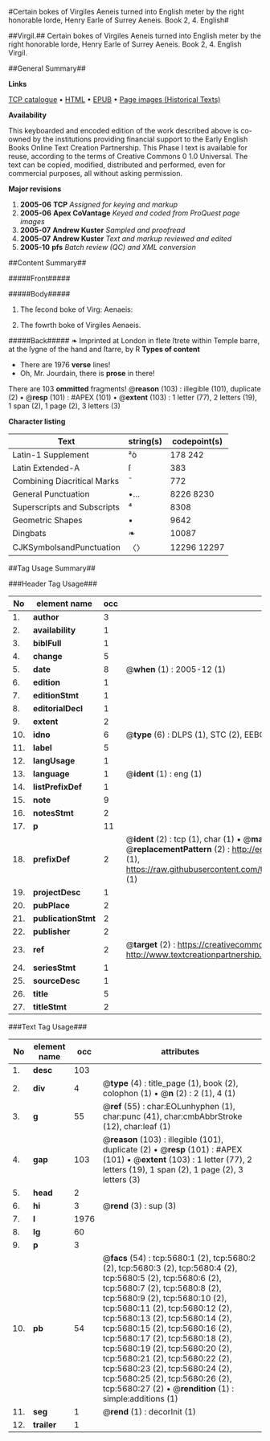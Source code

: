 #Certain bokes of Virgiles Aeneis turned into English meter by the right honorable lorde, Henry Earle of Surrey Aeneis. Book 2, 4. English#

##Virgil.##
Certain bokes of Virgiles Aeneis turned into English meter by the right honorable lorde, Henry Earle of Surrey
Aeneis. Book 2, 4. English
Virgil.

##General Summary##

**Links**

[TCP catalogue](http://www.ota.ox.ac.uk/tcp/)  • 
[HTML](http://tei.it.ox.ac.uk/tcp/Texts-HTML/free/A68/A68846.html)  • 
[EPUB](http://tei.it.ox.ac.uk/tcp/Texts-EPUB/free/A68/A68846.epub) • 
[Page images (Historical Texts)](https://data.historicaltexts.jisc.ac.uk/view?pubId=eebo-99841121e&pageId=eebo-99841121e-5680-1)

**Availability**

This keyboarded and encoded edition of the
	       work described above is co-owned by the institutions
	       providing financial support to the Early English Books
	       Online Text Creation Partnership. This Phase I text is
	       available for reuse, according to the terms of Creative
	       Commons 0 1.0 Universal. The text can be copied,
	       modified, distributed and performed, even for
	       commercial purposes, all without asking permission.

**Major revisions**

1. __2005-06__ __TCP__ *Assigned for keying and markup*
1. __2005-06__ __Apex CoVantage__ *Keyed and coded from ProQuest page images*
1. __2005-07__ __Andrew Kuster__ *Sampled and proofread*
1. __2005-07__ __Andrew Kuster__ *Text and markup reviewed and edited*
1. __2005-10__ __pfs__ *Batch review (QC) and XML conversion*

##Content Summary##

#####Front#####

#####Body#####

1. The ſecond boke of Virg: Aenaeis:

1. The fowrth boke of Virgiles Aenaeis.

#####Back#####
❧ Imprinted at London in flete ſtrete within Temple barre, at the ſygne of the hand and ſtarre, by R
**Types of content**

  * There are 1976 **verse** lines!
  * Oh, Mr. Jourdain, there is **prose** in there!

There are 103 **ommitted** fragments! 
 @__reason__ (103) : illegible (101), duplicate (2)  •  @__resp__ (101) : #APEX (101)  •  @__extent__ (103) : 1 letter (77), 2 letters (19), 1 span (2), 1 page (2), 3 letters (3)

**Character listing**


|Text|string(s)|codepoint(s)|
|---|---|---|
|Latin-1 Supplement|²ò|178 242|
|Latin Extended-A|ſ|383|
|Combining             Diacritical Marks|̄|772|
|General Punctuation|•…|8226 8230|
|Superscripts             and Subscripts|⁴|8308|
|Geometric Shapes|▪|9642|
|Dingbats|❧|10087|
|CJKSymbolsandPunctuation|〈〉|12296 12297|

##Tag Usage Summary##

###Header Tag Usage###

|No|element name|occ|attributes|
|---|---|---|---|
|1.|__author__|3||
|2.|__availability__|1||
|3.|__biblFull__|1||
|4.|__change__|5||
|5.|__date__|8| @__when__ (1) : 2005-12 (1)|
|6.|__edition__|1||
|7.|__editionStmt__|1||
|8.|__editorialDecl__|1||
|9.|__extent__|2||
|10.|__idno__|6| @__type__ (6) : DLPS (1), STC (2), EEBO-CITATION (1), PROQUEST (1), VID (1)|
|11.|__label__|5||
|12.|__langUsage__|1||
|13.|__language__|1| @__ident__ (1) : eng (1)|
|14.|__listPrefixDef__|1||
|15.|__note__|9||
|16.|__notesStmt__|2||
|17.|__p__|11||
|18.|__prefixDef__|2| @__ident__ (2) : tcp (1), char (1)  •  @__matchPattern__ (2) : ([0-9\-]+):([0-9IVX]+) (1), (.+) (1)  •  @__replacementPattern__ (2) : http://eebo.chadwyck.com/downloadtiff?vid=$1&page=$2 (1), https://raw.githubusercontent.com/textcreationpartnership/Texts/master/tcpchars.xml#$1 (1)|
|19.|__projectDesc__|1||
|20.|__pubPlace__|2||
|21.|__publicationStmt__|2||
|22.|__publisher__|2||
|23.|__ref__|2| @__target__ (2) : https://creativecommons.org/publicdomain/zero/1.0/ (1), http://www.textcreationpartnership.org/docs/. (1)|
|24.|__seriesStmt__|1||
|25.|__sourceDesc__|1||
|26.|__title__|5||
|27.|__titleStmt__|2||


###Text Tag Usage###

|No|element name|occ|attributes|
|---|---|---|---|
|1.|__desc__|103||
|2.|__div__|4| @__type__ (4) : title_page (1), book (2), colophon (1)  •  @__n__ (2) : 2 (1), 4 (1)|
|3.|__g__|55| @__ref__ (55) : char:EOLunhyphen (1), char:punc (41), char:cmbAbbrStroke (12), char:leaf (1)|
|4.|__gap__|103| @__reason__ (103) : illegible (101), duplicate (2)  •  @__resp__ (101) : #APEX (101)  •  @__extent__ (103) : 1 letter (77), 2 letters (19), 1 span (2), 1 page (2), 3 letters (3)|
|5.|__head__|2||
|6.|__hi__|3| @__rend__ (3) : sup (3)|
|7.|__l__|1976||
|8.|__lg__|60||
|9.|__p__|3||
|10.|__pb__|54| @__facs__ (54) : tcp:5680:1 (2), tcp:5680:2 (2), tcp:5680:3 (2), tcp:5680:4 (2), tcp:5680:5 (2), tcp:5680:6 (2), tcp:5680:7 (2), tcp:5680:8 (2), tcp:5680:9 (2), tcp:5680:10 (2), tcp:5680:11 (2), tcp:5680:12 (2), tcp:5680:13 (2), tcp:5680:14 (2), tcp:5680:15 (2), tcp:5680:16 (2), tcp:5680:17 (2), tcp:5680:18 (2), tcp:5680:19 (2), tcp:5680:20 (2), tcp:5680:21 (2), tcp:5680:22 (2), tcp:5680:23 (2), tcp:5680:24 (2), tcp:5680:25 (2), tcp:5680:26 (2), tcp:5680:27 (2)  •  @__rendition__ (1) : simple:additions (1)|
|11.|__seg__|1| @__rend__ (1) : decorInit (1)|
|12.|__trailer__|1||
